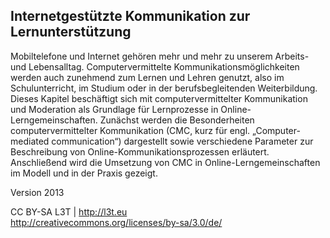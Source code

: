 ## Internetgestützte Kommunikation zur Lernunterstützung

Mobiltelefone und Internet gehören mehr und mehr zu unserem Arbeits- und Lebensalltag. Computervermittelte Kommunikationsmöglichkeiten werden auch zunehmend zum Lernen und Lehren genutzt, also im Schulunterricht, im Studium oder in der berufsbegleitenden Weiterbildung. Dieses Kapitel beschäftigt sich mit computervermittelter Kommunikation und Moderation als Grundlage für Lernprozesse in Online-Lerngemeinschaften. Zunächst werden die Besonderheiten computervermittelter Kommunikation (CMC, kurz für engl. „Computer-mediated communication“) dargestellt sowie verschiedene Parameter zur Beschreibung von Online-Kommunikationsprozessen erläutert. Anschließend wird die Umsetzung von CMC in Online-Lerngemeinschaften im Modell und in der Praxis gezeigt.


Version 2013

CC BY-SA L3T | http://l3t.eu  
http://creativecommons.org/licenses/by-sa/3.0/de/
